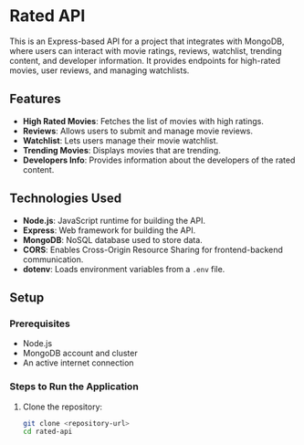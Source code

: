 # Rated API

This is an Express-based API for a project that integrates with MongoDB, where users can interact with movie ratings, reviews, watchlist, trending content, and developer information. It provides endpoints for high-rated movies, user reviews, and managing watchlists.

## Features

- **High Rated Movies**: Fetches the list of movies with high ratings.
- **Reviews**: Allows users to submit and manage movie reviews.
- **Watchlist**: Lets users manage their movie watchlist.
- **Trending Movies**: Displays movies that are trending.
- **Developers Info**: Provides information about the developers of the rated content.

## Technologies Used

- **Node.js**: JavaScript runtime for building the API.
- **Express**: Web framework for building the API.
- **MongoDB**: NoSQL database used to store data.
- **CORS**: Enables Cross-Origin Resource Sharing for frontend-backend communication.
- **dotenv**: Loads environment variables from a `.env` file.

## Setup

### Prerequisites

- Node.js
- MongoDB account and cluster
- An active internet connection

### Steps to Run the Application

1. Clone the repository:
   ```bash
   git clone <repository-url>
   cd rated-api
   ```
